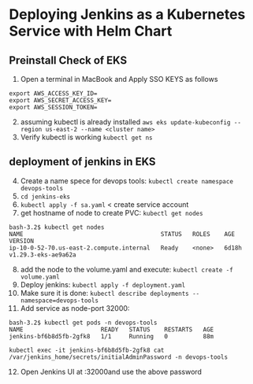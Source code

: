 # Deploying Jenkins as a Kubernetes Service with Helm Chart
## Preinstall Check of EKS

1. Open a terminal in MacBook and Apply SSO KEYS as follows
```
export AWS_ACCESS_KEY_ID=
export AWS_SECRET_ACCESS_KEY=
export AWS_SESSION_TOKEN=
```
2. assuming kubectl is already installed
`aws eks update-kubeconfig --region us-east-2 --name <cluster name>`
3. Verify kubectl is working `kubectl get ns`

## deployment of jenkins in EKS
4. Create a name spece for devops tools: `kubectl create namespace devops-tools`
5. `cd jenkins-eks`
6. `kubectl apply -f sa.yaml` < create service account
7. get hostname of node to create PVC: `kubectl get nodes`
```
bash-3.2$ kubectl get nodes
NAME                                       STATUS   ROLES    AGE     VERSION
ip-10-0-52-70.us-east-2.compute.internal   Ready    <none>   6d18h   v1.29.3-eks-ae9a62a
```
8. add the node to the volume.yaml and execute: `kubectl create -f volume.yaml`
9. Deploy jenkins: `kubectl apply -f deployment.yaml`
10. Make sure it is done: `kubectl describe deployments --namespace=devops-tools`
11. Add service as node-port 32000: 
```
bash-3.2$ kubectl get pods -n devops-tools
NAME                      READY   STATUS    RESTARTS   AGE
jenkins-bf6b8d5fb-2gfk8   1/1     Running   0          88m
```
`kubectl exec -it jenkins-bf6b8d5fb-2gfk8 cat /var/jenkins_home/secrets/initialAdminPassword -n devops-tools`

12. Open Jenkins UI at <Node-PublicIP>:32000and use the above password


